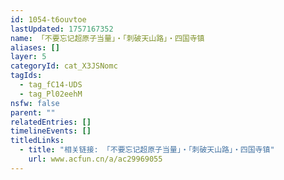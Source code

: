 ```yaml
---
id: 1054-t6ouvtoe
lastUpdated: 1757167352
name: 「不要忘记超原子当量」・「刺破天山路」・四国寺镇
aliases: []
layer: 5
categoryId: cat_X3JSNomc
tagIds:
  - tag_fC14-UDS
  - tag_Pl02eehM
nsfw: false
parent: ""
relatedEntries: []
timelineEvents: []
titledLinks:
  - title: "相关链接: 「不要忘记超原子当量」・「刺破天山路」・四国寺镇"
    url: www.acfun.cn/a/ac29969055
---
```



